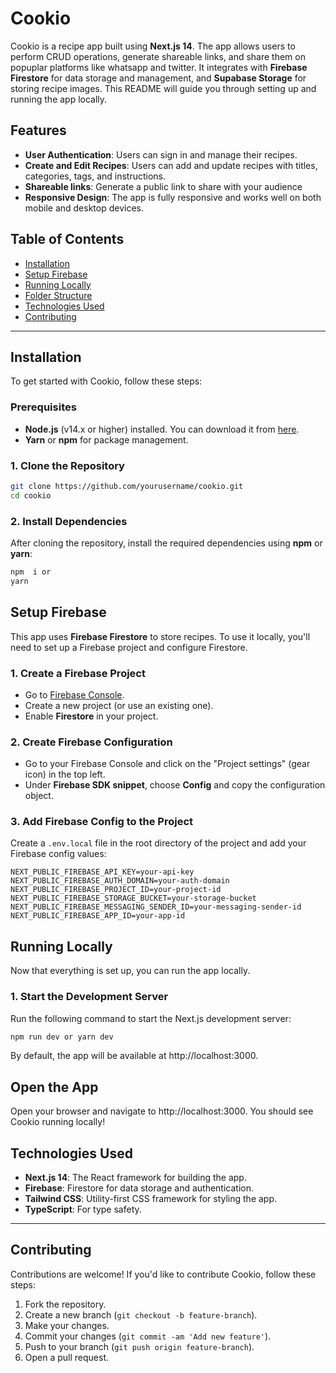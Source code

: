 # Cookio

Cookio is a recipe app built using **Next.js 14**. The app allows users to perform CRUD operations, generate shareable 
links, and share them on popuplar platforms like whatsapp and twitter. It integrates with **Firebase Firestore** for data storage and management, and **Supabase Storage** for storing recipe images.
This README will guide you through setting up and running the app locally.

## Features

- **User Authentication**: Users can sign in and manage their recipes.
- **Create and Edit Recipes**: Users can add and update recipes with titles, categories, tags, and instructions.
- **Shareable links**: Generate a public link to share with your audience
- **Responsive Design**: The app is fully responsive and works well on both mobile and desktop devices.



## Table of Contents

- [Installation](#installation)
- [Setup Firebase](#setup-firebase)
- [Running Locally](#running-locally)
- [Folder Structure](#folder-structure)
- [Technologies Used](#technologies-used)
- [Contributing](#contributing)

---

## Installation

To get started with Cookio, follow these steps:

### Prerequisites

- **Node.js** (v14.x or higher) installed. You can download it from [here](https://nodejs.org/).
- **Yarn** or **npm** for package management.

### 1. Clone the Repository

```bash
git clone https://github.com/yourusername/cookio.git
cd cookio

```
### 2. Install Dependencies

After cloning the repository, install the required dependencies using **npm** or **yarn**:

```bash
npm  i or 
yarn

```


## Setup Firebase

This app uses **Firebase Firestore** to store recipes. To use it locally, you'll need to set up a Firebase project and configure Firestore.

### 1. Create a Firebase Project

- Go to [Firebase Console](https://console.firebase.google.com/).
- Create a new project (or use an existing one).
- Enable **Firestore** in your project.

### 2. Create Firebase Configuration

- Go to your Firebase Console and click on the "Project settings" (gear icon) in the top left.
- Under **Firebase SDK snippet**, choose **Config** and copy the configuration object.
  
### 3. Add Firebase Config to the Project

Create a `.env.local` file in the root directory of the project and add your Firebase config values:

```env
NEXT_PUBLIC_FIREBASE_API_KEY=your-api-key
NEXT_PUBLIC_FIREBASE_AUTH_DOMAIN=your-auth-domain
NEXT_PUBLIC_FIREBASE_PROJECT_ID=your-project-id
NEXT_PUBLIC_FIREBASE_STORAGE_BUCKET=your-storage-bucket
NEXT_PUBLIC_FIREBASE_MESSAGING_SENDER_ID=your-messaging-sender-id
NEXT_PUBLIC_FIREBASE_APP_ID=your-app-id
```

## Running Locally

Now that everything is set up, you can run the app locally.

### 1. Start the Development Server

Run the following command to start the Next.js development server:

```bash
npm run dev or yarn dev
```

By default, the app will be available at http://localhost:3000.

## Open the App

Open your browser and navigate to http://localhost:3000. You should see Cookio running locally!

## Technologies Used

- **Next.js 14**: The React framework for building the app.
- **Firebase**: Firestore for data storage and authentication.
- **Tailwind CSS**: Utility-first CSS framework for styling the app.
- **TypeScript**: For type safety.

---

## Contributing

Contributions are welcome! If you'd like to contribute Cookio, follow these steps:

1. Fork the repository.
2. Create a new branch (`git checkout -b feature-branch`).
3. Make your changes.
4. Commit your changes (`git commit -am 'Add new feature'`).
5. Push to your branch (`git push origin feature-branch`).
6. Open a pull request.
